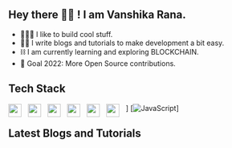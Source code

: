 ## Hey there 👋🏻 ! I am Vanshika Rana.

- 👩🏻‍💻 I like to build cool stuff.
- ✍🏻 I write blogs and tutorials to make development a bit easy.
- ⛓️ I am currently learning and exploring BLOCKCHAIN.
- 🎯 Goal 2022: More Open Source contributions.

## Tech Stack
<img align="left" width="26px" src="https://cdn.jsdelivr.net/gh/devicons/devicon/icons/html5/html5-original.svg" style="padding-right:10px;" />]
<img align="left" width="26px" src="https://cdn.jsdelivr.net/gh/devicons/devicon/icons/css3/css3-plain.svg" style="padding-right:10px;" />
<img align="left" width="26px" src="https://cdn.jsdelivr.net/gh/devicons/devicon/icons/javascript/javascript-original.svg"  style="padding-right:10px;"/>
<img align="left" width="26px" src="https://cdn.jsdelivr.net/gh/devicons/devicon/icons/react/react-original.svg" style="padding-right:10px;"/>
<img align="left" width="26px" src="https://cdn.jsdelivr.net/gh/devicons/devicon/icons/python/python-original.svg" style="padding-right:10px;"/>
<img align="left" width="26px" src="https://cdn.jsdelivr.net/gh/devicons/devicon/icons/heroku/heroku-plain.svg" style="padding-right:10px;"/>
[![JavaScript](<img align="left" width="26px" src="https://cdn.jsdelivr.net/gh/devicons/devicon/icons/java/java-original.svg" style="padding-right:10px;"/>)]


## Latest Blogs and Tutorials

<!-- BLOG-POST-LIST:START -->
<!-- BLOG-POST-LIST:END -->
